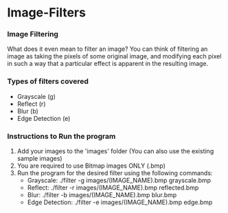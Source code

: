 # Image-Filters

### Image Filtering
What does it even mean to filter an image? You can think of filtering an image as taking the pixels of some original image, and modifying each pixel in such a way that a particular effect is apparent in the resulting image.

### Types of filters covered
 - Grayscale (g)
 - Reflect (r)
 - Blur (b)
 - Edge Detection (e)
 
### Instructions to Run the program
1.  Add your images to the 'images' folder (You can also use the existing sample images)
2.  You are required to use Bitmap images ONLY (.bmp)
3.  Run the program for the desired filter using the following commands:
    - Grayscale:  ./filter -g images/(IMAGE_NAME).bmp grayscale.bmp
    - Reflect:  ./filter -r images/(IMAGE_NAME).bmp reflected.bmp
    - Blur:  ./filter -b images/(IMAGE_NAME).bmp blur.bmp
    - Edge Detection:  ./filter -e images/(IMAGE_NAME).bmp edge.bmp
   
